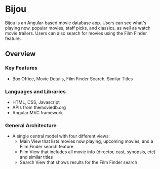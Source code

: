 # Bijou
Bijou is an Angular-based movie database app. Users can see what's playing now, popular movies, staff picks, and classics, as well as watch movie trailers. Users can also search for movies using the Film Finder feature.

## Overview

### Key Features
- Box Office, Movie Details, Film Finder Search, Similar Titles

### Languages and Libraries
- HTML, CSS, Javascript
- APIs from themoviedb.org
- Angular MVC framework

### General Architecture
- A single central model with four different views:
  - Main View that lists movies now playing, upcoming movies, and a Film Finder search feature
  - Film View that includes all movie info (director, cast, synopsis, etc) and similar titles
  - Search View that shows results for the Film Finder search
